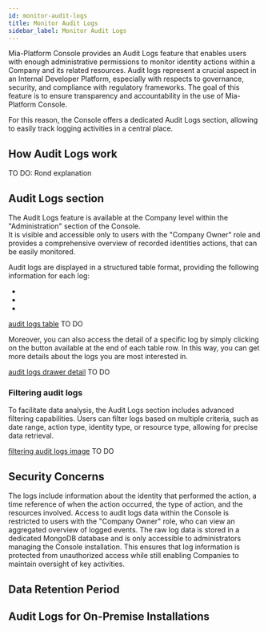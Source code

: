 ```yaml
---
id: monitor-audit-logs
title: Monitor Audit Logs
sidebar_label: Monitor Audit Logs
---
```


Mia-Platform Console provides an Audit Logs feature that enables users with enough administrative permissions to monitor identity actions within a Company and its related resources. Audit logs represent a crucial aspect in an Internal Developer Platform, especially with respects to governance, security, and compliance with regulatory frameworks. The goal of this feature is to ensure transparency and accountability in the use of Mia-Platform Console.  

For this reason, the Console offers a dedicated Audit Logs section, allowing to easily track logging activities in a central place.

## How Audit Logs work
TO DO: Rond explanation

## Audit Logs section 

The Audit Logs feature is available at the Company level within the "Administration" section of the Console.  
It is visible and accessible only to users with the "Company Owner" role and provides a comprehensive overview of recorded identities actions, that can be easily monitored.

Audit logs are displayed in a structured table format, providing the following information for each log:

*
*
*

[audit logs table](/) TO DO

Moreover, you can also access the detail of a specific log by simply clicking on the button available at the end of each table row. In this way, you can get more details about the logs you are most interested in.

[audit logs drawer detail](/) TO DO

### Filtering audit logs

To facilitate data analysis, the Audit Logs section includes advanced filtering capabilities. Users can filter logs based on multiple criteria, such as date range, action type, identity type, or resource type, allowing for precise data retrieval.

[filtering audit logs image](/) TO DO

## Security Concerns

The logs include information about the identity that performed the action, a time reference of when the action occurred, the type of action, and the resources involved. Access to audit logs data within the Console is restricted to users with the "Company Owner" role, who can view an aggregated overview of logged events. The raw log data is stored in a dedicated MongoDB database and is only accessible to administrators managing the Console installation. This ensures that log information is protected from unauthorized access while still enabling Companies to maintain oversight of key activities.

## Data Retention Period

## Audit Logs for On-Premise Installations
